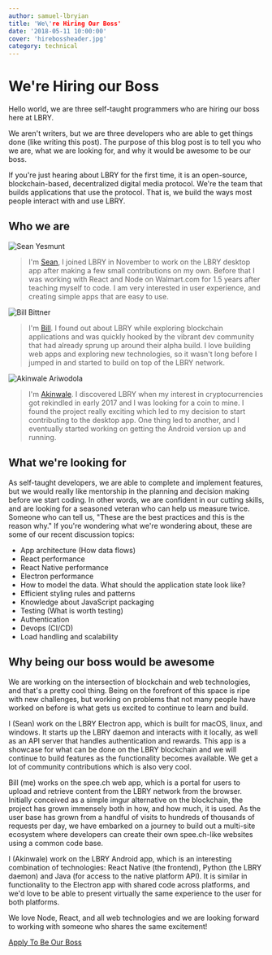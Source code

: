 ```yaml
---
author: samuel-lbryian
title: 'We\'re Hiring Our Boss'
date: '2018-05-11 10:00:00'
cover: 'hirebossheader.jpg'
category: technical
---
```


# We're Hiring our Boss
Hello world, we are three self-taught programmers who are hiring our boss here at LBRY.

We aren't writers, but we are three developers who are able to get things done (like writing this post). The purpose of this blog post is to tell you who we are, what we are looking for, and why it would be awesome to be our boss.

If you're just hearing about LBRY for the first time, it is an open-source, blockchain-based, decentralized digital media protocol. We're the team that builds applications that use the protocol. That is, we build the ways most people interact with and use LBRY.

## Who we are

![Sean Yesmunt](https://spee.ch/1/Sean2.jpeg)

> I'm [Sean](http://seanyesmunt.com), I joined LBRY in November to work on the LBRY desktop app after making a few small contributions on my own. Before that I was working with React and Node on Walmart.com for 1.5 years after teaching myself to code. I am very interested in user experience, and creating simple apps that are easy to use.

![Bill Bittner](https://spee.ch/c/Bill2.jpeg)

> I'm [Bill](https://github.com/billbitt).  I found out about LBRY while exploring blockchain applications and was quickly hooked by the vibrant dev community that had already sprung up around their alpha build. I love building web apps and exploring new technologies, so it wasn't long before I jumped in and started to build on top of the LBRY network.

![Akinwale Ariwodola](https://spee.ch/7/Akin2.jpeg)

> I'm [Akinwale](https://github.com/akinwale). I discovered LBRY when my interest in cryptocurrencies got rekindled in early 2017 and I was looking for a coin to mine. I found the project really exciting which led to my decision to start contributing to the desktop app. One thing led to another, and I eventually started working on getting the Android version up and running.

## What we're looking for
As self-taught developers, we are able to complete and implement features, but we would really like mentorship in the planning and decision making before we start coding. In other words, we are confident in our cutting skills, and are looking for a seasoned veteran who can help us measure twice. Someone who can tell us, "These are the best practices and this is the reason why."
If you're wondering what we're wondering about, these are some of our recent discussion topics:

* App architecture (How data flows)
* React performance
* React Native performance
* Electron performance
* How to model the data. What should the application state look like?
* Efficient styling rules and patterns
* Knowledge about JavaScript packaging
* Testing (What is worth testing)
* Authentication
* Devops (CI/CD)
* Load handling and scalability

## Why being our boss would be awesome
We are working on the intersection of blockchain and web technologies, and that's a pretty cool thing. Being on the forefront of this space is ripe with new challenges, but working on problems that not many people have worked on before is what gets us excited to continue to learn and build.

I (Sean) work on the LBRY Electron app, which is built for macOS, linux, and windows. It starts up the LBRY daemon and interacts with it locally, as well as an API server that handles authentication and rewards. This app is a showcase for what can be done on the LBRY blockchain and we will continue to build features as the functionality becomes available. We get a lot of community contributions which is also very cool.

Bill (me) works on the spee.ch web app, which is a portal for users to upload and retrieve content from the LBRY network from the browser. Initially conceived as a simple imgur alternative on the blockchain, the project has grown immensely both in how, and how much, it is used.  As the user base has grown from a handful of visits to hundreds of thousands of requests per day, we have embarked on a journey to build out a multi-site ecosystem where developers can create their own spee.ch-like websites using a common code base.

I (Akinwale) work on the LBRY Android app, which is an interesting combination of technologies: React Native (the frontend), Python (the LBRY daemon) and Java (for access to the native platform API). It is similar in functionality to the Electron app with shared code across platforms, and we'd love to be able to present virtually the same experience to the user for both platforms.

We love Node, React, and all web technologies and we are looking forward to working with someone who shares the same excitement!

<a class="button button--primary" href="https://hire.withgoogle.com/public/jobs/lbryio/view/P_AAAAAADAAADNhIbg93Flmj?trackingTag=joinUs">Apply To Be Our Boss</a>
